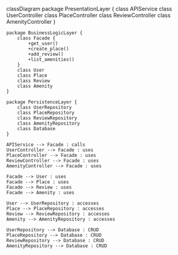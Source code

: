 classDiagram
    package PresentationLayer {
        class APIService
        class UserController
        class PlaceController
        class ReviewController
        class AmenityController
    }

    package BusinessLogicLayer {
        class Facade {
            +get_user()
            +create_place()
            +add_review()
            +list_amenities()
        }
        class User
        class Place
        class Review
        class Amenity
    }

    package PersistenceLayer {
        class UserRepository
        class PlaceRepository
        class ReviewRepository
        class AmenityRepository
        class Database
    }

    APIService --> Facade : calls
    UserController --> Facade : uses
    PlaceController --> Facade : uses
    ReviewController --> Facade : uses
    AmenityController --> Facade : uses

    Facade --> User : uses
    Facade --> Place : uses
    Facade --> Review : uses
    Facade --> Amenity : uses

    User --> UserRepository : accesses
    Place --> PlaceRepository : accesses
    Review --> ReviewRepository : accesses
    Amenity --> AmenityRepository : accesses

    UserRepository --> Database : CRUD
    PlaceRepository --> Database : CRUD
    ReviewRepository --> Database : CRUD
    AmenityRepository --> Database : CRUD

